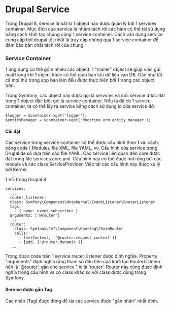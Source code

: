 # Drupal Service

Trong Drupal 8, service là bất kì 1 object nào được quản lý bởi 1 services container. Mục đích của service là nhằm tách rời các hàm có thể tái sử dụng bằng cách khởi tạo chúng cùng 1 service container. Cách vận dụng service cung cấp bởi drupal  tốt nhất là truy cập chúng qua 1 service container để đảm bảo bản chất tách rời của chúng. 

### Service Container 

1 ứng dụng có thể gồm nhiều các object: 1 "mailer" object sẽ giúp việc gửi mail trong khi 1 object khác có thể giúp bạn lưu dữ liệu vào DB. Gần như tất cả mọi thứ trong app bạn làm đều được thực hiện bởi 1 trong các object trên.

Trong Symfony, các object này được gọi là services và mỗi service được đặt trong 1 object đặc biệt gọi là service container. Nếu ta đã có 1 service container, ta có thể lấy ra service bằng cách sử dụng id của service đó:

```text
$logger = $container->get('logger');
$entityManager = $container->get('doctrine.orm.entity_manager');
```

#### Cài đặt

Các service trong service container có thể được cấu hình theo 1 vài cách: bằng code \( Module\), file XML, file YAML, vv. Cấu hình của service trong Drupal đa số dựa trên các file YAML. Các service liên quan đến core được đặt trong file services.core.yml. Cấu hình này có thể được mở rộng bởi các module và các class ServiceProvider. Việc tải các cấu hình này được xử lý bởi Kernel.

1 VD trong Drupal 8

```text
services:
  ...
  router_listener:
  class: Symfony\Component\HttpKernel\EventListener\RouterListener
  tags:
    - { name: event_subscriber }
  arguments: ['@router']
  ...
  router:
    class: Symfony\Cmf\Component\Routing\ChainRouter
    calls:
      - [setContext, ['@router.request_context']]
      - [add, ['@router.dynamic']]
  ...
```

Trong đoạn code trên 1 service router\_listener được định nghĩa. Property "arguments" định nghĩa rằng tham số đầu tiên của khởi tạo RouterListener nên là '@router', gắn cho service 1 id là 'router'. Router này cũng được định nghĩa trong cấu hình và có class khác so với class được dùng trong Symfony.

#### Service được gắn Tag

Các nhãn \(Tag\) được dùng để tải các service được "gắn nhãn" nhất định.  

